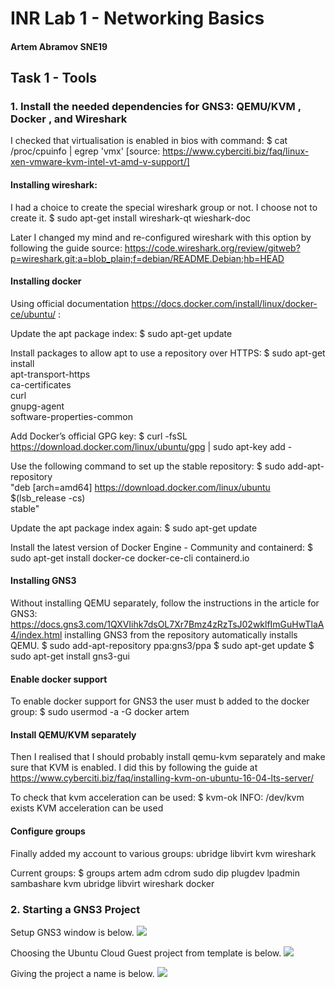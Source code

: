 # INR Lab 1 - Networking Basics
#### Artem Abramov SNE19

## Task 1 - Tools

### 1. Install the needed dependencies for GNS3: QEMU/KVM , Docker , and Wireshark

I checked that virtualisation is enabled in bios with command:
$ cat /proc/cpuinfo | egrep 'vmx'
[source: https://www.cyberciti.biz/faq/linux-xen-vmware-kvm-intel-vt-amd-v-support/]

#### Installing wireshark:
I had a choice to create the special wireshark group or not. I choose not to create it.
$ sudo apt-get install wireshark-qt wieshark-doc 

Later I changed my mind and re-configured wireshark with this option by following the guide source: https://code.wireshark.org/review/gitweb?p=wireshark.git;a=blob_plain;f=debian/README.Debian;hb=HEAD

#### Installing docker
Using official documentation https://docs.docker.com/install/linux/docker-ce/ubuntu/ : 

Update the apt package index: 
$ sudo apt-get update

Install packages to allow apt to use a repository over HTTPS:
$ sudo apt-get install \
    apt-transport-https \
    ca-certificates \
    curl \
    gnupg-agent \
    software-properties-common

Add Docker’s official GPG key:
$ curl -fsSL https://download.docker.com/linux/ubuntu/gpg | sudo apt-key add -

Use the following command to set up the stable repository:
$ sudo add-apt-repository \
   "deb [arch=amd64] https://download.docker.com/linux/ubuntu \
   $(lsb_release -cs) \
   stable"

Update the apt package index again:
$ sudo apt-get update

Install the latest version of Docker Engine - Community and containerd:
$ sudo apt-get install docker-ce docker-ce-cli containerd.io

#### Installing GNS3
Without installing QEMU separately, follow the instructions in the article for GNS3:
https://docs.gns3.com/1QXVIihk7dsOL7Xr7Bmz4zRzTsJ02wklfImGuHwTlaA4/index.html
installing GNS3 from the repository automatically installs QEMU.
$ sudo add-apt-repository ppa:gns3/ppa
$ sudo apt-get update
$ sudo apt-get install gns3-gui

#### Enable docker support
To enable docker support for GNS3 the user must b added to the docker group:
$ sudo usermod -a -G docker artem

#### Install QEMU/KVM separately
Then I realised that I should probably install qemu-kvm 
separately and make sure that KVM is enabled.
I did this by following the guide at https://www.cyberciti.biz/faq/installing-kvm-on-ubuntu-16-04-lts-server/

To check that kvm acceleration can be used:
$ kvm-ok
INFO: /dev/kvm exists
KVM acceleration can be used

#### Configure groups
Finally added my account to various groups:
ubridge libvirt kvm wireshark 

Current groups:
$ groups
artem adm cdrom sudo dip plugdev lpadmin sambashare kvm ubridge libvirt wireshark docker

### 2. Starting a GNS3 Project

Setup GNS3 window is below.
![](https://i.imgur.com/Q9nUeJS.png)

Choosing the Ubuntu Cloud Guest project from template is below.
![](https://i.imgur.com/WcctZE2.png)

Giving the project a name is below.
![](https://i.imgur.com/hkrXkch.png)

